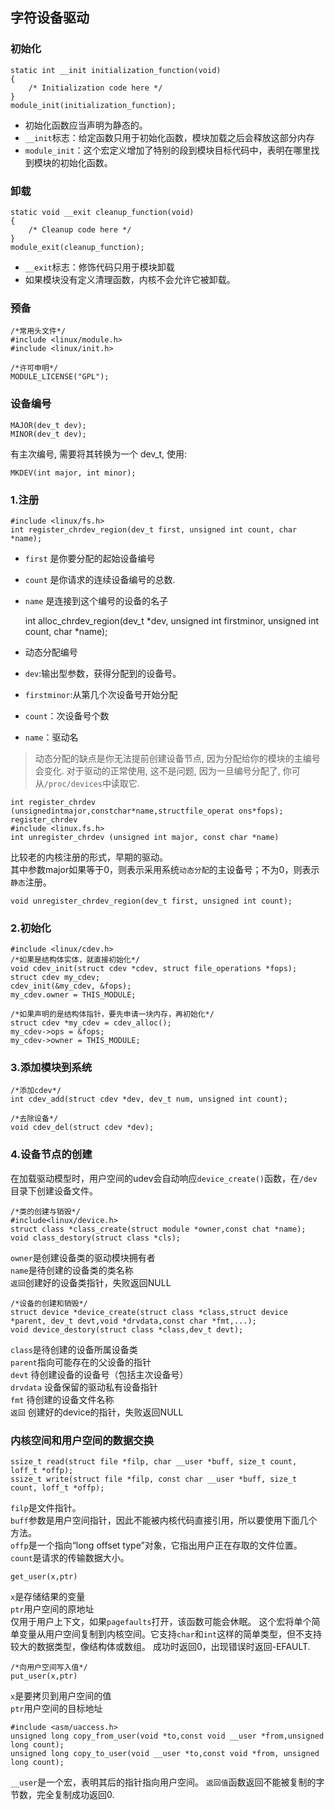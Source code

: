 ## 字符设备驱动

### 初始化
	static int __init initialization_function(void)
	{
		/* Initialization code here */
	}
	module_init(initialization_function);

* 初始化函数应当声明为静态的。
* `__init`标志：给定函数只用于初始化函数，模块加载之后会释放这部分内存
* `module_init`：这个宏定义增加了特别的段到模块目标代码中，表明在哪里找到模块的初始化函数。

### 卸载
	static void __exit cleanup_function(void)
	{
		/* Cleanup code here */
	}
	module_exit(cleanup_function);
* `__exit`标志：修饰代码只用于模块卸载
*  如果模块没有定义清理函数，内核不会允许它被卸载。

### 预备

	/*常用头文件*/
	#include <linux/module.h>
	#include <linux/init.h>
        
    /*许可申明*/
	MODULE_LICENSE("GPL");
        
### 设备编号
	MAJOR(dev_t dev);
	MINOR(dev_t dev);
有主次编号, 需要将其转换为一个 dev_t, 使用: 

	MKDEV(int major, int minor);
### 1.注册
	#include <linux/fs.h>
    int register_chrdev_region(dev_t first, unsigned int count, char *name);
* `first` 是你要分配的起始设备编号
* `count` 是你请求的连续设备编号的总数.
* `name` 是连接到这个编号的设备的名子  


	int alloc_chrdev_region(dev_t *dev, unsigned int firstminor, unsigned int count, char *name);
	
* 动态分配编号
* `dev`:输出型参数，获得分配到的设备号。
* `firstminor`:从第几个次设备号开始分配
* `count`：次设备号个数
* `name`：驱动名  

> 动态分配的缺点是你无法提前创建设备节点, 因为分配给你的模块的主编号会变化. 对于驱动的正常使用, 这不是问题, 因为一旦编号分配了, 你可从`/proc/devices`中读取它.

	
    int register_chrdev
    (unsignedintmajor,constchar*name,structfile_operat ons*fops);
	register_chrdev  
    #include <linux.fs.h>
	int unregister_chrdev (unsigned int major, const char *name)
比较老的内核注册的形式，早期的驱动。  
其中参数major如果等于0，则表示采用系统`动态分配`的主设备号；不为0，则表示`静态`注册。

	void unregister_chrdev_region(dev_t first, unsigned int count);

### 2.初始化
	#include <linux/cdev.h>
    /*如果是结构体实体，就直接初始化*/ 
    void cdev_init(struct cdev *cdev, struct file_operations *fops); 
	struct cdev my_cdev;
	cdev_init(&my_cdev, &fops);
	my_cdev.owner = THIS_MODULE;
    
    /*如果声明的是结构体指针，要先申请一块内存，再初始化*/
    struct cdev *my_cdev = cdev_alloc();
	my_cdev->ops = &fops;
	my_cdev->owner = THIS_MODULE;
### 3.添加模块到系统
    /*添加cdev*/
    int cdev_add(struct cdev *dev, dev_t num, unsigned int count);
    
    /*去除设备*/
    void cdev_del(struct cdev *dev);
 ### 4.设备节点的创建
 在加载驱动模型时，用户空间的udev会自动响应`device_create()`函数，在`/dev`目录下创建设备文件。
 
 	/*类的创建与销毁*/
    #include<linux/device.h>
    struct class *class_create(struct module *owner,const chat *name);
    void class_destory(struct class *cls);
`owner`是创建设备类的驱动模块拥有者  
`name`是待创建的设备类的类名称  
`返回`创建好的设备类指针，失败返回NULL

	/*设备的创建和销毁*/
    struct device *device_create(struct class *class,struct device *parent, dev_t devt,void *drvdata,const char *fmt,...);
    void device_destory(struct class *class,dev_t devt);
`class`是待创建的设备所属设备类  
`parent`指向可能存在的父设备的指针  
`devt` 待创建设备的设备号（包括主次设备号）  
`drvdata` 设备保留的驱动私有设备指针  
`fmt` 待创建的设备文件名称  
`返回` 创建好的device的指针，失败返回NULL


### 内核空间和用户空间的数据交换
	ssize_t read(struct file *filp, char __user *buff, size_t count, loff_t *offp);  
	ssize_t write(struct file *filp, const char __user *buff, size_t count, loff_t *offp);
`filp`是文件指针。  
`buff`参数是用户空间指针，因此不能被内核代码直接引用，所以要使用下面几个方法。  
`offp`是一个指向“long offset type”对象，它指出用户正在存取的文件位置。  
`count`是请求的传输数据大小。

	get_user(x,ptr)
`x`是存储结果的变量  
`ptr`用户空间的原地址  
仅用于用户上下文，如果`pagefaults`打开，该函数可能会休眠。
这个宏将单个简单变量从用户空间复制到内核空间。它支持`char`和`int`这样的简单类型，但不支持较大的数据类型，像结构体或数组。
成功时返回0，出现错误时返回-EFAULT.
    
    /*向用户空间写入值*/
    put_user(x,ptr)
`x`是要拷贝到用户空间的值  
`ptr`用户空间的目标地址

	#include <asm/uaccess.h>
    unsigned long copy_from_user(void *to,const void __user *from,unsigned long count);
    unsigned long copy_to_user(void __user *to,const void *from, unsigned long count);
`__user`是一个宏，表明其后的指针指向用户空间。
`返回值`函数返回不能被复制的字节数，完全复制成功返回0.

	
